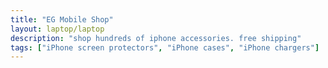 ```yaml
---
title: "EG Mobile Shop"
layout: laptop/laptop
description: "shop hundreds of iphone accessories. free shipping"
tags: ["iPhone screen protectors", "iPhone cases", "iPhone chargers"]
---
```


